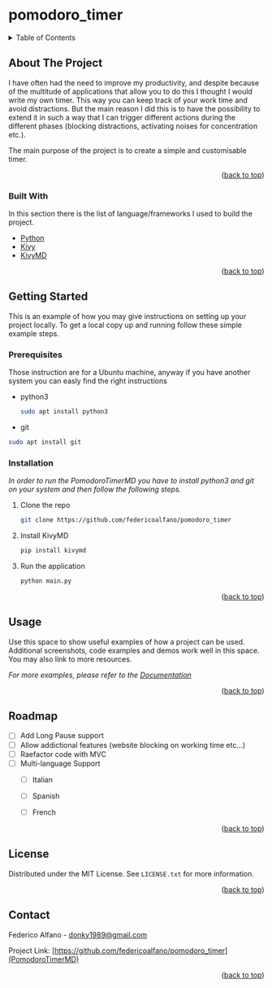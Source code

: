# pomodoro_timer

<!-- TABLE OF CONTENTS -->
<details>
  <summary>Table of Contents</summary>
  <ol>
    <li>
      <a href="#about-the-project">About The Project</a>
      <ul>
        <li><a href="#built-with">Built With</a></li>
      </ul>
    </li>
    <li>
      <a href="#getting-started">Getting Started</a>
      <ul>
        <li><a href="#prerequisites">Prerequisites</a></li>
        <li><a href="#installation">Installation</a></li>
      </ul>
    </li>
    <li><a href="#usage">Usage</a></li>
    <li><a href="#roadmap">Roadmap</a></li>
    <li><a href="#license">License</a></li>
    <li><a href="#contact">Contact</a></li>
  </ol>
</details>



<!-- ABOUT THE PROJECT -->
## About The Project


I have often had the need to improve my productivity, and despite because of the multitude of applications that allow you to do this I thought I would write my own timer. This way you can keep track of your work time and avoid distractions. But the main reason I did this is to have the possibility to extend it in such a way that I can trigger different actions during the different phases (blocking distractions, activating noises for concentration etc.).

The main purpose of the project is to create a simple and customisable timer.




<p align="right">(<a href="#top">back to top</a>)</p>



### Built With

In this section there is the list of language/frameworks I used to build the project.

* [Python](https://www.python.org/)
* [Kivy](https://kivy.org/#home)
* [KivyMD](https://kivymd.readthedocs.io/en/latest/)


<p align="right">(<a href="#top">back to top</a>)</p>



<!-- GETTING STARTED -->
## Getting Started

This is an example of how you may give instructions on setting up your project locally.
To get a local copy up and running follow these simple example steps.

### Prerequisites

Those instruction are for a Ubuntu machine, anyway if you have another system you can easly find the right instructions

* python3
  ```sh
  sudo apt install python3
  ```
* git
```sh
sudo apt install git
```
### Installation

_In order to run the PomodoroTimerMD you have to install python3 and git on your system and then follow the following steps._

1. Clone the repo
   ```sh
   git clone https://github.com/federicoalfano/pomodoro_timer
   ```
2. Install KivyMD
   ```sh
   pip install kivymd
   ```
3. Run the application 
   ```sh
   python main.py
   ```

<p align="right">(<a href="#top">back to top</a>)</p>



<!-- USAGE EXAMPLES -->
## Usage

Use this space to show useful examples of how a project can be used. Additional screenshots, code examples and demos work well in this space. You may also link to more resources.

_For more examples, please refer to the [Documentation](https://example.com)_

<p align="right">(<a href="#top">back to top</a>)</p>



<!-- ROADMAP -->
## Roadmap

- [ ] Add Long Pause support
- [ ] Allow addictional features (website blocking on working time etc...)
- [ ] Raefactor code with MVC
- [ ] Multi-language Support
    - [ ] Italian
    - [ ] Spanish
    - [ ] French


<p align="right">(<a href="#top">back to top</a>)</p>



<!-- LICENSE -->
## License

Distributed under the MIT License. See `LICENSE.txt` for more information.

<p align="right">(<a href="#top">back to top</a>)</p>



<!-- CONTACT -->
## Contact

Federico Alfano - donky1989@gmail.com

Project Link: [https://github.com/federicoalfano/pomodoro_timer](PomodoroTimerMD)

<p align="right">(<a href="#top">back to top</a>)</p>





